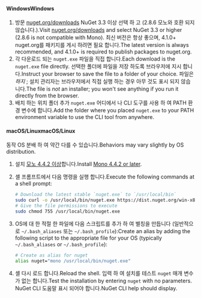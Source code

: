 #### <a name="windows"></a><span data-ttu-id="8f5ac-101">Windows</span><span class="sxs-lookup"><span data-stu-id="8f5ac-101">Windows</span></span>
1. <span data-ttu-id="8f5ac-102">방문 [nuget.org/downloads](https://nuget.org/downloads) NuGet 3.3 이상 선택 하 고 (2.8.6 모노와 호환 되지 않습니다.).</span><span class="sxs-lookup"><span data-stu-id="8f5ac-102">Visit [nuget.org/downloads](https://nuget.org/downloads) and select NuGet 3.3 or higher (2.8.6 is not compatible with Mono).</span></span> <span data-ttu-id="8f5ac-103">최신 버전은 항상 좋으며, 4.1.0+ nuget.org를 패키지를 게시 하려면 필요 합니다.</span><span class="sxs-lookup"><span data-stu-id="8f5ac-103">The latest version is always recommended, and 4.1.0+ is required to publish packages to nuget.org.</span></span>
2. <span data-ttu-id="8f5ac-104">각 다운로드 되는 `nuget.exe` 파일을 직접 합니다.</span><span class="sxs-lookup"><span data-stu-id="8f5ac-104">Each download is the `nuget.exe` file directly.</span></span> <span data-ttu-id="8f5ac-105">선택한 폴더에 파일을 저장 하도록 브라우저에 지시 합니다.</span><span class="sxs-lookup"><span data-stu-id="8f5ac-105">Instruct your browser to save the file to a folder of your choice.</span></span> <span data-ttu-id="8f5ac-106">파일은 *하지* ; 설치 관리자는 브라우저에서 직접 실행 하는 경우 아무 것도 표시 되지 않습니다.</span><span class="sxs-lookup"><span data-stu-id="8f5ac-106">The file is *not* an installer; you won't see anything if you run it directly from the browser.</span></span>
3. <span data-ttu-id="8f5ac-107">배치 하는 위치 폴더 추가 `nuget.exe` 어디에서 나 CLI 도구를 사용 하 여 PATH 환경 변수에 합니다.</span><span class="sxs-lookup"><span data-stu-id="8f5ac-107">Add the folder where you placed `nuget.exe` to your PATH environment variable to use the CLI tool from anywhere.</span></span>

#### <a name="macoslinux"></a><span data-ttu-id="8f5ac-108">macOS/Linux</span><span class="sxs-lookup"><span data-stu-id="8f5ac-108">macOS/Linux</span></span>
<span data-ttu-id="8f5ac-109">동작 OS 분배 하 여 약간 다를 수 있습니다.</span><span class="sxs-lookup"><span data-stu-id="8f5ac-109">Behaviors may vary slightly by OS distribution.</span></span>

1. <span data-ttu-id="8f5ac-110">설치 [모노 4.4.2 이상](http://www.mono-project.com/docs/getting-started/install/)합니다.</span><span class="sxs-lookup"><span data-stu-id="8f5ac-110">Install [Mono 4.4.2 or later](http://www.mono-project.com/docs/getting-started/install/).</span></span>
2. <span data-ttu-id="8f5ac-111">셸 프롬프트에서 다음 명령을 실행 합니다.</span><span class="sxs-lookup"><span data-stu-id="8f5ac-111">Execute the following commands at a shell prompt:</span></span>
    
    ```bash
    # Download the latest stable `nuget.exe` to `/usr/local/bin`
    sudo curl -o /usr/local/bin/nuget.exe https://dist.nuget.org/win-x86-commandline/latest/nuget.exe
    # Give the file permissions to execute
    sudo chmod 755 /usr/local/bin/nuget.exe
    ```
3. <span data-ttu-id="8f5ac-112">OS에 대 한 적절 한 파일에 다음 스크립트를 추가 하 여 별칭을 만듭니다 (일반적으로 `~/.bash_aliases` 또는 `~/.bash_profile`):</span><span class="sxs-lookup"><span data-stu-id="8f5ac-112">Create an alias by adding the following script to the appropriate file for your OS (typically `~/.bash_aliases` or `~/.bash_profile`):</span></span>
    
    ```bash
    # Create as alias for nuget
    alias nuget="mono /usr/local/bin/nuget.exe"
    ```
4. <span data-ttu-id="8f5ac-113">셸 다시 로드 합니다.</span><span class="sxs-lookup"><span data-stu-id="8f5ac-113">Reload the shell.</span></span>  <span data-ttu-id="8f5ac-114">입력 하 여 설치를 테스트 `nuget` 매개 변수가 없는 합니다.</span><span class="sxs-lookup"><span data-stu-id="8f5ac-114">Test the installation by entering `nuget` with no parameters.</span></span> <span data-ttu-id="8f5ac-115">NuGet CLI 도움말 표시 되어야 합니다.</span><span class="sxs-lookup"><span data-stu-id="8f5ac-115">NuGet CLI help should display.</span></span>